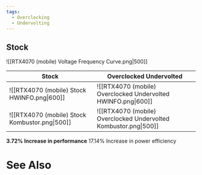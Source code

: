 ```yaml
---
tags:
  - Overclocking
  - Undervolting
---
```

## Stock

![[RTX4070 (mobile) Voltage Frequency Curve.png|500]]

| Stock                                          | Overclocked Undervolted                                          |
| ---------------------------------------------- | ---------------------------------------------------------------- |
| ![[RTX4070 (mobile) Stock HWINFO.png\|600]]    | ![[RTX4070 (mobile) Overclocked Undervolted HWINFO.png\|600]]    |
| ![[RTX4070 (mobile) Stock Kombustor.png\|500]] | ![[RTX4070 (mobile) Overclocked Undervolted Kombustor.png\|500]] |
**3.72% Increase in performance**
17.14% Increase in power efficiency
# See Also
